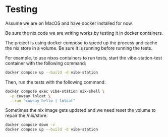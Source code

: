 # Testing

Assume we are on MacOS and have docker installed for now.

Be sure the nix code we are writing works by testing it in docker containers.

The project is using docker compose to speed up the process and cache the nix store
in a volume. Be sure it is running before running the tests.

For example, to use nixos containers to run tests, start the vibe-station-test container
with the following command:

```bash
docker compose up --build -d vibe-station
```

Then, run the tests with the following command:

```bash
docker compose exec vibe-station nix-shell \
  -p cowsay lolcat \
  --run "cowsay hello | lolcat"
```

Sometimes the nix image gets updated and we need reset the volume to repair the /nix/store.

```bash
docker compose down -v
docker compose up --build -d vibe-station
```
